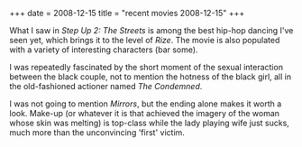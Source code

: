 +++
date = 2008-12-15
title = "recent movies 2008-12-15"
+++

What I saw in *Step Up 2: The Streets* is among the best hip-hop dancing
I\'ve seen yet, which brings it to the level of *Rize*. The movie is
also populated with a variety of interesting characters (bar some).

I was repeatedly fascinated by the short moment of the sexual
interaction between the black couple, not to mention the hotness of the
black girl, all in the old-fashioned actioner named *The Condemned*.

I was not going to mention *Mirrors*, but the ending alone makes it
worth a look. Make-up (or whatever it is that achieved the imagery of
the woman whose skin was melting) is top-class while the lady playing
wife just sucks, much more than the unconvincing \'first\' victim.
